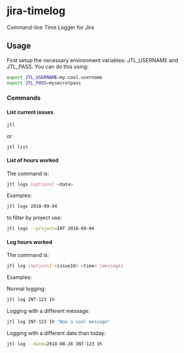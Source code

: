 # jira-timelog

Command-line Time Logger for Jira

## Usage

First setup the necessary environment variables: JTL_USERNAME and JTL_PASS. You can do this using:

```bash
export JTL_USERNAME=my.cool.username
export JTL_PASS=mysecretpass
```

### Commands

#### List current issues

```bash
jtl
```

or

```bash
jtl list
```

#### List of hours worked

The command is:

```bash
jtl logs [options] <date>
```

Examples:

```bash
jtl logs 2018-09-04
```

to filter by project use:

```bash
jtl logs --project=INT 2018-09-04
```

#### Log hours worked

The command is:

```bash
jtl log [options] <issueId> <time> [message]
```

Examples:

Normal logging:

```bash
jtl log INT-123 1h
```

Logging with a different message:

```bash
jtl log INT-123 1h "Wow a cool message"
```

Logging with a different date than today:

```bash
jtl log --date=2018-08-28 INT-123 1h
```
